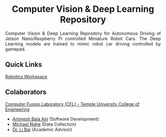 
<p align="center">
  <h1 align="center">Computer Vision & Deep Learning Repository</h1>
</p>

<p align="justify">
Computer Vision & Deep Learning Repository for Autonomous Driving of Jetson Nano/Raspberry Pi controlled Miniature Robot Cars. The Deep Learning models are trained to mimic robot car driving controlled by gamepad.
</p>


## Quick Links
[Robotics Workspace](https://github.com/ANI717/ANI717_Robotics)<br/>


## Colaborators
[Computer Fusion Laboratory (CFL) - Temple University College of Engineering](https://sites.temple.edu/cflab/people/)
* [Animesh Bala Ani](https://www.linkedin.com/in/ani717/) (Software Development)<br/>
* [Michael Nghe](https://sites.temple.edu/cflab/people/) (Data Collection)<br/>
* [Dr. Li Bai](https://engineering.temple.edu/about/faculty-staff/li-bai-lbai) (Academic Advisor)<br/>


